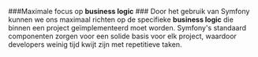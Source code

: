###Maximale focus op **business logic** ###
Door het gebruik van Symfony kunnen we ons maximaal richten op de specifieke **business logic** die binnen een project geïmplementeerd moet worden. Symfony's standaard componenten zorgen voor een solide basis voor elk project, waardoor developers weinig tijd kwijt zijn met repetitieve taken. 
